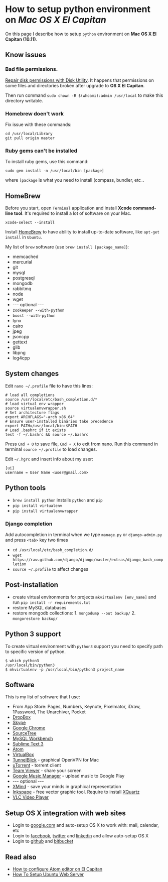 How to setup python environment on *Mac OS X El Capitan*
=============

On this page I describe how to setup `python` environment on **Mac OS X El Capitan (10.11)**.


Know issues
----------

### Bad file permissions.

[Repair disk permissions with Disk Utility](https://support.apple.com/en-us/HT201560). It happens that permissions on some files and directories broken after upgrade to **OS X El Capitan**.

Then run command `sudo chown -R $(whoami):admin /usr/local` to make this directory writable.

### Homebrew doen't work

Fix issue with these commands:
```
cd /usr/local/Library
git pull origin master
```

### Ruby gems can't be installed

To install ruby gems, use this command:
```
sudo gem install -n /usr/local/bin [package]
```

where `[package` is what you need to install (compass, bundler, etc_.

HomeBrew
----------

Before you start, open `Terminal` application and install **Xcode command-line tool**. It's required to install a lot of software on your Mac.

```
xcode-select --install
```

Install [HomeBrew](http://brew.sh) to have ability to install up-to-date software, like `apt-get install` in `Ubuntu`.

My list of `brew` software (use `brew install [package_name]`):
- memcached
- mercurial
- git
- mysql
- postgresql
- mongodb
- rabbitmq
- node
- wget
- --- optional ---
- `zookeeper --with-python`
- `boost --with-python`
- lynx
- cairo
- jpeg
- jsoncpp
- gettext
- glib
- libpng
- log4cpp


System changes
----------

Edit `nano ~/.profile` file to have this lines:

```
# load all completions
source /usr/local/etc/bash_completion.d/*
# load virtual env wrapper
source virtualenvwrapper.sh
# Set architecture flags
export ARCHFLAGS="-arch x86_64"
# Ensure user-installed binaries take precedence
export PATH=/usr/local/bin:$PATH
# Load .bashrc if it exists
test -f ~/.bashrc && source ~/.bashrc
```

Press `Cmd + O` to save file, `Cmd + X` to exit from nano. Run this command in terminal `source ~/.profile` to load changes.

Edit `~/.hgrc` and insert info about my user:

```
[ui]
username = User Name <user@gmail.com>
```


Python tools
----------

- `brew install python` installs `python` and `pip`
- `pip install virtualenv`
- `pip install virtualenvwrapper`


### Django completion

Add autocompletion in terminal when we type `manage.py` or `django-admin.py` and press `<tab>` key two times

- `cd /usr/local/etc/bash_completion.d/`
- `wget https://raw.github.com/django/django/master/extras/django_bash_completion`
- `source ~/.profile` to affect changes


Post-installation
----------

- create virtual environments for projects `mkvirtualenv [env_name]` and run `pip install -r requirements.txt`
- restore MySQL databases
- restore mongodb collections: 1. `mongodump --out backup/` 2. `mongorestore backup/`


Python 3 support
---

To create virtual environment with `python3` support you need to specify path to specific version of python.

```shell
$ which python3
/usr/local/bin/python3
$ mkvirtualenv -p /usr/local/bin/python3 project_name
```


Software
----------

This is my list of sofrware that I use:

- From App Store: Pages, Numbers, Keynote, Pixelmator, iDraw, 1Password, The Unarchiver, Pocket
- [DropBox](https://www.dropbox.com)
- [Skype](http://www.skype.com)
- [Google Chrome](http://www.google.com/chrome)
- [SourceTree](http://www.sourcetreeapp.com)
- [MySQL Workbench](http://dev.mysql.com/downloads/workbench/)
- [Sublime Text 3](http://www.sublimetext.com/3)
- [Atom](https://atom.io)
- [VirtualBox](https://www.virtualbox.org)
- [TunnelBlick](https://code.google.com/p/tunnelblick/) - graphical OpenVPN for Mac
- [uTorrent](http://www.utorrent.com) - torrent client
- [Team Viewer](http://www.teamviewer.com/en/index.aspx) - share your screen
- [Google Music Manager](https://support.google.com/googleplay/answer/1229970) - upload music to Google Play
- --- optional ---
- [XMind](http://www.xmind.net) - save your minds in graphical representation
- [Inkspape](http://www.inkscape.org/en/) - free vector graphic tool. Require to install [XQuartz](http://xquartz.macosforge.org/landing/)
- [VLC Video Player](http://www.videolan.org/vlc/download-macosx.html)


Setup OS X integration with web sites
----------

- Login to [google.com](http://google.com) and auto-setup OS X to work with: mail, calendar, etc
- Login to [facebook](http://facebook.com), [twitter](http://twitter.com) and [linkedin](http://linkedin.com) and allow auto-setup OS X
- Login to [github](http://github.com) and [bitbucket](http://bitbucket.org)


Read also
----------

- [How to configure Atom editor on El Capitan](https://github.com/1st/python-on-osx/blob/master/ATOM.md)
- [How To Setup Ubuntu Web Server](https://github.com/1st/setup-web-server)
